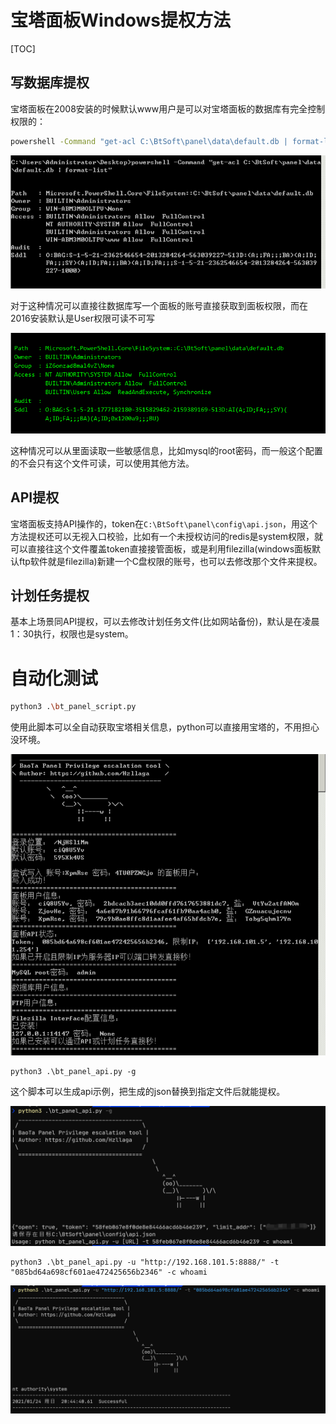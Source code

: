 # 宝塔面板Windows提权方法

[TOC]

## 写数据库提权

宝塔面板在2008安装的时候默认www用户是可以对宝塔面板的数据库有完全控制权限的：

```bash
powershell -Command "get-acl C:\BtSoft\panel\data\default.db | format-list"
```

![](imgs/01.png)

对于这种情况可以直接往数据库写一个面板的账号直接获取到面板权限，而在2016安装默认是User权限可读不可写

![](imgs/02.png)

这种情况可以从里面读取一些敏感信息，比如mysql的root密码，而一般这个配置的不会只有这个文件可读，可以使用其他方法。



## API提权

宝塔面板支持API操作的，token在`C:\BtSoft\panel\config\api.json`，用这个方法提权还可以无视入口校验，比如有一个未授权访问的redis是system权限，就可以直接往这个文件覆盖token直接接管面板，或是利用filezilla(windows面板默认ftp软件就是filezilla)新建一个C盘权限的账号，也可以去修改那个文件来提权。



## 计划任务提权

基本上场景同API提权，可以去修改计划任务文件(比如网站备份)，默认是在凌晨1：30执行，权限也是system。



# 自动化测试

```bash
python3 .\bt_panel_script.py
```

使用此脚本可以全自动获取宝塔相关信息，python可以直接用宝塔的，不用担心没环境。

![](imgs/03.png)

```
python3 .\bt_panel_api.py -g
```

这个脚本可以生成api示例，把生成的json替换到指定文件后就能提权。

![](imgs/04.png)

```
python3 .\bt_panel_api.py -u "http://192.168.101.5:8888/" -t "085bd64a698cf601ae472425656b2346" -c whoami
```

![](imgs/05.png)